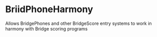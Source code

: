 # BriidPhoneHarmony
Allows BridgePhones and other BridgeScore entry systems to work in harmony with Bridge scoring programs
